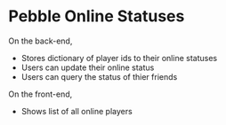 Pebble Online Statuses
============================

On the back-end,
- Stores dictionary of player ids to their online statuses
- Users can update their online status
- Users can query the status of thier friends 

On the front-end,
- Shows list of all online players
